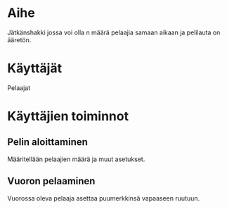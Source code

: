 # Aihe
Jätkänshakki jossa voi olla n määrä pelaajia samaan aikaan ja pelilauta on ääretön.

# Käyttäjät
Pelaajat

# Käyttäjien toiminnot
## Pelin aloittaminen
Määritellään pelaajien määrä ja muut asetukset.

## Vuoron pelaaminen
Vuorossa oleva pelaaja asettaa puumerkkinsä vapaaseen ruutuun.
